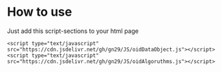 # How to use
Just add this script-sections to your html page
```
<script type="text/javascript" src="https://cdn.jsdelivr.net/gh/gn29/JS/oidDataObject.js"></script>
<script type="text/javascript" src="https://cdn.jsdelivr.net/gh/gn29/JS/oidAlgoruthms.js"></script>
```